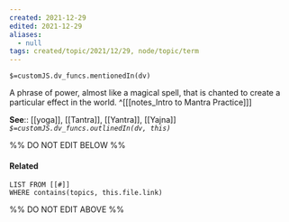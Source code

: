 ```yaml
---
created: 2021-12-29 
edited: 2021-12-29
aliases:
  - null
tags: created/topic/2021/12/29, node/topic/term
---
```

`$=customJS.dv_funcs.mentionedIn(dv)`

A phrase of power, almost like a magical spell, that is chanted to create a particular effect in the world.
 ^[[[notes_Intro to Mantra Practice]]]

**See**:: [[yoga]], [[Tantra]], [[Yantra]], [[Yajna]]
*`$=customJS.dv_funcs.outlinedIn(dv, this)`*

%% DO NOT EDIT BELOW %%
#### Related 
```dataview
LIST FROM [[#]]
WHERE contains(topics, this.file.link)
```
%% DO NOT EDIT ABOVE %%

